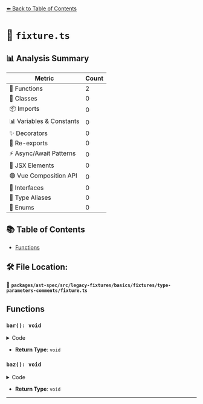 [⬅️ Back to Table of Contents](../../../../../../../index.md)

# 📄 `fixture.ts`

## 📊 Analysis Summary

| Metric | Count |
|--------|-------|
| 🔧 Functions | 2 |
| 🧱 Classes | 0 |
| 📦 Imports | 0 |
| 📊 Variables & Constants | 0 |
| ✨ Decorators | 0 |
| 🔄 Re-exports | 0 |
| ⚡ Async/Await Patterns | 0 |
| 💠 JSX Elements | 0 |
| 🟢 Vue Composition API | 0 |
| 📐 Interfaces | 0 |
| 📑 Type Aliases | 0 |
| 🎯 Enums | 0 |

## 📚 Table of Contents

- [Functions](#functions)

## 🛠️ File Location:
📂 **`packages/ast-spec/src/legacy-fixtures/basics/fixtures/type-parameters-comments/fixture.ts`**

## Functions

### `bar(): void`

<details><summary>Code</summary>

```ts
function bar</* aaa */ A /* bbb */>() {}
```
</details>

- **Return Type**: `void`
### `baz(): void`

<details><summary>Code</summary>

```ts
function baz</* aaa */ A /* bbb */ = Foo>() {}
```
</details>

- **Return Type**: `void`

---